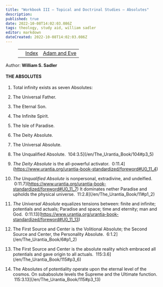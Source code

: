 ```yaml
---
title: "Workbook III — Topical and Doctrinal Studies — Absolutes"
description: 
published: true
date: 2022-10-08T14:02:03.086Z
tags: theology, study aid, william sadler
editor: markdown
dateCreated: 2022-10-08T14:02:03.086Z
---
```


<figure class="table chapter-navigator">
	<table>
		<tbody>
		<tr>
			<td></td>
			<td><a href="/en/William_S_Sadler/Workbook_3_Topical_and_Doctrinal_Studies/Index">Index</a></td>
			<td><a href="/en/William_S_Sadler/Workbook_3_Topical_and_Doctrinal_Studies/Adam_and_Eve">Adam and Eve</a></td>
		</tr>
		</tbody>
	</table>
</figure>

Author: **William S. Sadler**

#### THE ABSOLUTES

1. Total infinity exists as seven Absolutes:

1. The Universal Father.
2. The Eternal Son.
3. The Infinite Spirit.
4. The Isle of Paradise.
5. The Deity Absolute.
6. The Universal Absolute.
7. The Unqualified Absolute.  104:3.5](/en/The_Urantia_Book/104#p3_5)

2. _The Deity Absolute_ is the all-powerful activator.  0:11.4](https://www.urantia.org/urantia-book-standardized/foreword#U0_11_4)

3. _The Unqualified Absolute_ is nonpersonal, extradivine, and undeified.  0:11.7](https://www.urantia.org/urantia-book-standardized/foreword#U0_11_7) It dominates nether Paradise and upholds the physical universe.  11:2.8](/en/The_Urantia_Book/11#p1_2)

4. _The Universal Absolute_ equalizes tensions between: finite and infinite; potentials and actuals; Paradise and space; time and eternity; man and God.  0:11.13](https://www.urantia.org/urantia-book-standardized/foreword#U0_11_13)

5. The First Source and Center is the Volitional Absolute; the Second Source and Center, the Personality Absolute.  6:1.2](/en/The_Urantia_Book/6#p1_2)

6. The First Source and Center is the absolute reality which embraced all potentials and gave origin to all actuals.  115:3.6](/en/The_Urantia_Book/115#p3_6)

7. The Absolutes of potentiality operate upon the eternal level of the cosmos. On subabsolute levels the Supreme and the Ultimate function.  115:3.13](/en/The_Urantia_Book/115#p3_13)